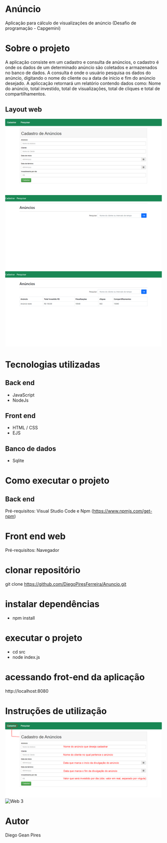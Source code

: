 # Anúncio
Aplicação para cálculo de visualizações de anúncio (Desafio de programação - Capgemini)

# Sobre o projeto
A aplicação consiste em um cadastro e consulta de anúncios, o cadastro é onde os dados de um determinado anúncio são coletados e armazenados no banco de dados.
A consulta é onde o usuário pesquisa os dados do anúncio, digitando o nome do cliente ou a data de inicio e fim do anúncio desejado. A apliccação retornará
um relatório contendo dados como: Nome do anúncio, total investido, total de visualizações, total de cliques e total de compartilhamentos.

## Layout web
![Web 1](https://github.com/DiegoPiresFerreira/assets/blob/master/home_.png)
![Web 2](https://github.com/DiegoPiresFerreira/assets/blob/master/consultas.png)
![Web 3](https://github.com/DiegoPiresFerreira/assets/blob/master/_relatorios.png)

# Tecnologias utilizadas
## Back end
- JavaScript
- NodeJs
## Front end
- HTML / CSS 
- EJS
## Banco de dados
- Sqlite

# Como executar o projeto

## Back end
Pré-requisitos: Visual Studio Code e Npm (https://www.npmjs.com/get-npm)

# Front end web
Pré-requisitos: Navegador

# clonar repositório
git clone https://github.com/DiegoPiresFerreira/Anuncio.git

# instalar dependências
- npm install

# executar o projeto
- cd src
- node index.js

# acessando frot-end da aplicação
http://localhost:8080

# Instruções de utilização
![Web 4](https://github.com/DiegoPiresFerreira/assets/blob/master/home2_.png)
![Web 3](https://github.com/DiegoPiresFerreira/assets/blob/master/consulta2.png)



# Autor
Diego Gean Pires 
